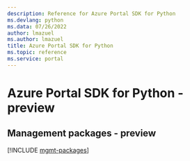```yaml
---
description: Reference for Azure Portal SDK for Python
ms.devlang: python
ms.data: 07/26/2022
author: lmazuel
ms.author: lmazuel
title: Azure Portal SDK for Python
ms.topic: reference
ms.service: portal
---
```

# Azure Portal SDK for Python - preview

## Management packages - preview
[!INCLUDE [mgmt-packages](portal-mgmt-index.md)]
